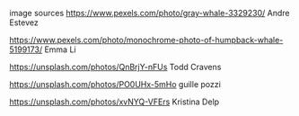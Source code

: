 image sources
https://www.pexels.com/photo/gray-whale-3329230/ Andre Estevez

https://www.pexels.com/photo/monochrome-photo-of-humpback-whale-5199173/ Emma Li

https://unsplash.com/photos/QnBrjY-nFUs Todd Cravens

https://unsplash.com/photos/PO0UHx-5mHo guille pozzi

https://unsplash.com/photos/xvNYQ-VFErs Kristina Delp

